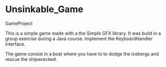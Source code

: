 # Unsinkable_Game
GameProject


This is a simple game made with a the Simple GFX library. It was build in a group exercise during a Java course.
Implement the KeyboardHandler interface.

The game consist in a boat where you have to to dodge the icebergs and rescue the shipwrecked.



